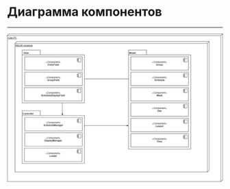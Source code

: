 # Диаграмма компонентов
---

![Диаграмма компонентов](../../../Images/UML/Components%20and%20deployment/Components%20and%20deployment.jpg)

